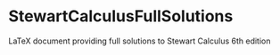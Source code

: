 # StewartCalculusFullSolutions
LaTeX document providing full solutions to Stewart Calculus 6th edition
